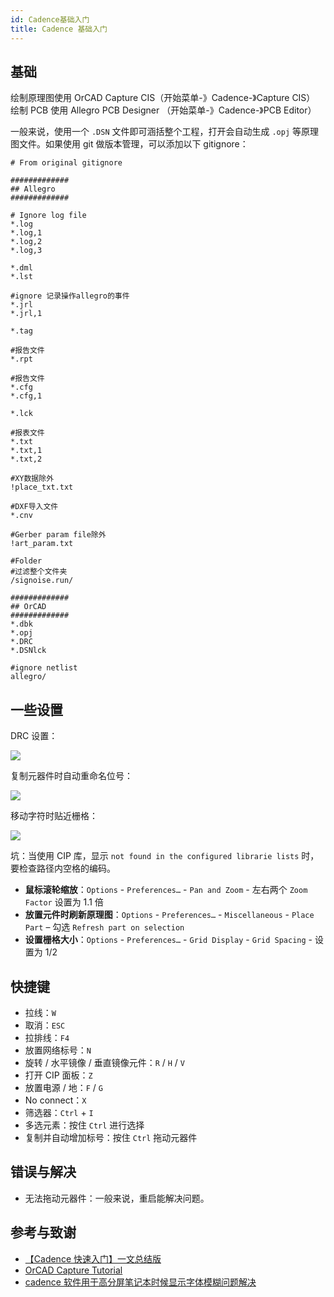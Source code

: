 ```yaml
---
id: Cadence基础入门
title: Cadence 基础入门
---
```


## 基础

绘制原理图使用 OrCAD Capture CIS（开始菜单-》Cadence-》Capture CIS）  
绘制 PCB 使用 Allegro PCB Designer （开始菜单-》Cadence-》PCB Editor）

一般来说，使用一个 `.DSN` 文件即可涵括整个工程，打开会自动生成 `.opj` 等原理图文件。如果使用 git 做版本管理，可以添加以下 gitignore：

```gitignore
# From original gitignore 

#############
## Allegro
#############

# Ignore log file
*.log
*.log,1
*.log,2
*.log,3

*.dml
*.lst

#ignore 记录操作allegro的事件
*.jrl
*.jrl,1

*.tag

#报告文件
*.rpt

#报告文件
*.cfg
*.cfg,1

*.lck

#报表文件
*.txt
*.txt,1
*.txt,2

#XY数据除外
!place_txt.txt

#DXF导入文件
*.cnv

#Gerber param file除外
!art_param.txt

#Folder
#过滤整个文件夹
/signoise.run/ 

#############
## OrCAD
#############
*.dbk
*.opj
*.DRC
*.DSNlck

#ignore netlist
allegro/ 
```

## 一些设置

DRC 设置：

![](https://wiki-media-1253965369.cos.ap-guangzhou.myqcloud.com/img/20210810134720.png)

复制元器件时自动重命名位号：

![](https://wiki-media-1253965369.cos.ap-guangzhou.myqcloud.com/img/20210810134747.png)

移动字符时贴近栅格：

![](https://wiki-media-1253965369.cos.ap-guangzhou.myqcloud.com/img/20210810134758.png)

坑：当使用 CIP 库，显示 `not found in the configured librarie lists` 时，要检查路径内空格的编码。

- **鼠标滚轮缩放**：`Options` - `Preferences…` - `Pan and Zoom` - 左右两个 `Zoom Factor` 设置为 1.1 倍
- **放置元件时刷新原理图**：`Options` - `Preferences…` - `Miscellaneous` - `Place Part` – 勾选 `Refresh part on selection`
- **设置栅格大小**：`Options` - `Preferences…` - `Grid Display` - `Grid Spacing` - 设置为 1/2

## 快捷键

- 拉线：`W`
- 取消：`ESC`
- 拉排线：`F4`
- 放置网络标号：`N`
- 旋转 / 水平镜像 / 垂直镜像元件：`R` / `H` / `V`
- 打开 CIP 面板：`Z`
- 放置电源 / 地：`F` / `G`
- No connect：`X`
- 筛选器：`Ctrl` + `I`
- 多选元素：按住 `Ctrl` 进行选择
- 复制并自动增加标号：按住 `Ctrl` 拖动元器件

## 错误与解决

- 无法拖动元器件：一般来说，重启能解决问题。

## 参考与致谢

- [【Cadence 快速入门】一文总结版](https://blog.csdn.net/ReCclay/article/details/101225359)
- [OrCAD Capture Tutorial](https://resources.orcad.com/orcad-capture-tutorials)
- [cadence 软件用于高分屏笔记本时候显示字体模糊问题解决](https://blog.csdn.net/qq_34338527/article/details/108846792)
